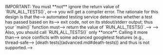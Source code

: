 <!--# Googletest Primer-->

<!--## Introduction: Why googletest?-->

<!--*googletest* helps you write better C++ tests.-->

<!--googletest is a testing framework developed by the Testing Technology team with-->
<!--Google's specific requirements and constraints in mind. Whether you work on-->
<!--Linux, Windows, or a Mac, if you write C++ code, googletest can help you. And it-->
<!--supports *any* kind of tests, not just unit tests.-->

<!--So what makes a good test, and how does googletest fit in? We believe:-->

<!--1.  Tests should be *independent* and *repeatable*. It's a pain to debug a test-->
<!--    that succeeds or fails as a result of other tests. googletest isolates the-->
<!--    tests by running each of them on a different object. When a test fails,-->
<!--    googletest allows you to run it in isolation for quick debugging.-->
<!--2.  Tests should be well *organized* and reflect the structure of the tested-->
<!--    code. googletest groups related tests into test suites that can share data-->
<!--    and subroutines. This common pattern is easy to recognize and makes tests-->
<!--    easy to maintain. Such consistency is especially helpful when people switch-->
<!--    projects and start to work on a new code base.-->
<!--3.  Tests should be *portable* and *reusable*. Google has a lot of code that is-->
<!--    platform-neutral; its tests should also be platform-neutral. googletest-->
<!--    works on different OSes, with different compilers, with or without-->
<!--    exceptions, so googletest tests can work with a variety of configurations.-->
<!--4.  When tests fail, they should provide as much *information* about the problem-->
<!--    as possible. googletest doesn't stop at the first test failure. Instead, it-->
<!--    only stops the current test and continues with the next. You can also set up-->
<!--    tests that report non-fatal failures after which the current test continues.-->
<!--    Thus, you can detect and fix multiple bugs in a single run-edit-compile-->
<!--    cycle.-->
<!--5.  The testing framework should liberate test writers from housekeeping chores-->
<!--    and let them focus on the test *content*. googletest automatically keeps-->
<!--    track of all tests defined, and doesn't require the user to enumerate them-->
<!--    in order to run them.-->
<!--6.  Tests should be *fast*. With googletest, you can reuse shared resources-->
<!--    across tests and pay for the set-up/tear-down only once, without making-->
<!--    tests depend on each other.-->

<!--Since googletest is based on the popular xUnit architecture, you'll feel right-->
<!--at home if you've used JUnit or PyUnit before. If not, it will take you about 10-->
<!--minutes to learn the basics and get started. So let's go!-->

<!--## Beware of the nomenclature-->

<!--{: .callout .note}-->
<!--_Note:_ There might be some confusion arising from different definitions of the-->
<!--terms _Test_, _Test Case_ and _Test Suite_, so beware of misunderstanding these.-->

<!--Historically, googletest started to use the term _Test Case_ for grouping-->
<!--related tests, whereas current publications, including International Software-->
<!--Testing Qualifications Board ([ISTQB](http://www.istqb.org/)) materials and-->
<!--various textbooks on software quality, use the term-->
<!--_[Test Suite][istqb test suite]_ for this.-->

<!--The related term _Test_, as it is used in googletest, corresponds to the term-->
<!--_[Test Case][istqb test case]_ of ISTQB and others.-->

<!--The term _Test_ is commonly of broad enough sense, including ISTQB's definition-->
<!--of _Test Case_, so it's not much of a problem here. But the term _Test Case_ as-->
<!--was used in Google Test is of contradictory sense and thus confusing.-->

<!--googletest recently started replacing the term _Test Case_ with _Test Suite_.-->
<!--The preferred API is *TestSuite*. The older TestCase API is being slowly-->
<!--deprecated and refactored away.-->

<!--So please be aware of the different definitions of the terms:-->


<!--Meaning                                                                              | googletest Term         | [ISTQB](http://www.istqb.org/) Term-->
<!--:----------------------------------------------------------------------------------- | :---------------------- | :------------------------------------>
<!--Exercise a particular program path with specific input values and verify the results | [TEST()](#simple-tests) | [Test Case][istqb test case]-->


<!--[istqb test case]: http://glossary.istqb.org/en/search/test%20case-->
<!--[istqb test suite]: http://glossary.istqb.org/en/search/test%20suite-->

<!--## Basic Concepts-->

<!--When using googletest, you start by writing *assertions*, which are statements-->
<!--that check whether a condition is true. An assertion's result can be *success*,-->
<!--*nonfatal failure*, or *fatal failure*. If a fatal failure occurs, it aborts the-->
<!--current function; otherwise the program continues normally.-->

<!--*Tests* use assertions to verify the tested code's behavior. If a test crashes-->
<!--or has a failed assertion, then it *fails*; otherwise it *succeeds*.-->

<!--A *test suite* contains one or many tests. You should group your tests into test-->
<!--suites that reflect the structure of the tested code. When multiple tests in a-->
<!--test suite need to share common objects and subroutines, you can put them into a-->
<!--*test fixture* class.-->

<!--A *test program* can contain multiple test suites.-->

<!--We'll now explain how to write a test program, starting at the individual-->
<!--assertion level and building up to tests and test suites.-->

<!--## Assertions-->

<!--googletest assertions are macros that resemble function calls. You test a class-->
<!--or function by making assertions about its behavior. When an assertion fails,-->
<!--googletest prints the assertion's source file and line number location, along-->
<!--with a failure message. You may also supply a custom failure message which will-->
<!--be appended to googletest's message.-->

<!--The assertions come in pairs that test the same thing but have different effects-->
<!--on the current function. `ASSERT_*` versions generate fatal failures when they-->
<!--fail, and **abort the current function**. `EXPECT_*` versions generate nonfatal-->
<!--failures, which don't abort the current function. Usually `EXPECT_*` are-->
<!--preferred, as they allow more than one failure to be reported in a test.-->
<!--However, you should use `ASSERT_*` if it doesn't make sense to continue when the-->
<!--assertion in question fails.-->

<!--Since a failed `ASSERT_*` returns from the current function immediately,-->
<!--possibly skipping clean-up code that comes after it, it may cause a space leak.-->
<!--Depending on the nature of the leak, it may or may not be worth fixing - so keep-->
<!--this in mind if you get a heap checker error in addition to assertion errors.-->

<!--To provide a custom failure message, simply stream it into the macro using the-->
<!--`<<` operator or a sequence of such operators. See the following example, using-->
<!--the [`ASSERT_EQ` and `EXPECT_EQ`](reference/assertions.md#EXPECT_EQ) macros to-->
<!--verify value equality:-->

<!--```c++-->
<!--ASSERT_EQ(x.size(), y.size()) << "Vectors x and y are of unequal length";-->

<!--for (int i = 0; i < x.size(); ++i) {-->
<!--  EXPECT_EQ(x[i], y[i]) << "Vectors x and y differ at index " << i;-->
<!--}-->
<!--```-->

<!--Anything that can be streamed to an `ostream` can be streamed to an assertion-->
<!--macro--in particular, C strings and `string` objects. If a wide string-->
<!--(`wchar_t*`, `TCHAR*` in `UNICODE` mode on Windows, or `std::wstring`) is-->
<!--streamed to an assertion, it will be translated to UTF-8 when printed.-->

<!--GoogleTest provides a collection of assertions for verifying the behavior of-->
<!--your code in various ways. You can check Boolean conditions, compare values-->
<!--based on relational operators, verify string values, floating-point values, and-->
<!--much more. There are even assertions that enable you to verify more complex-->
<!--states by providing custom predicates. For the complete list of assertions-->
<!--provided by GoogleTest, see the [Assertions Reference](reference/assertions.md).-->

<!--## Simple Tests-->

<!--To create a test:-->

<!--1.  Use the `TEST()` macro to define and name a test function. These are-->
<!--    ordinary C++ functions that don't return a value.-->
<!--2.  In this function, along with any valid C++ statements you want to include,-->
<!--    use the various googletest assertions to check values.-->
<!--3.  The test's result is determined by the assertions; if any assertion in the-->
<!--    test fails (either fatally or non-fatally), or if the test crashes, the-->
<!--    entire test fails. Otherwise, it succeeds.-->

<!--```c++-->
<!--TEST(TestSuiteName, TestName) {-->
<!--  ... test body ...-->
<!--}-->
<!--```-->

<!--`TEST()` arguments go from general to specific. The *first* argument is the name-->
<!--of the test suite, and the *second* argument is the test's name within the test-->
<!--suite. Both names must be valid C++ identifiers, and they should not contain any-->
<!--underscores (`_`). A test's *full name* consists of its containing test suite-->
<!--and its individual name. Tests from different test suites can have the same-->
<!--individual name.-->

<!--For example, let's take a simple integer function:-->

<!--```c++-->
<!--int Factorial(int n);  // Returns the factorial of n-->
<!--```-->

<!--A test suite for this function might look like:-->

<!--```c++-->
<!--// Tests factorial of 0.-->
<!--TEST(FactorialTest, HandlesZeroInput) {-->
<!--  EXPECT_EQ(Factorial(0), 1);-->
<!--}-->

<!--// Tests factorial of positive numbers.-->
<!--TEST(FactorialTest, HandlesPositiveInput) {-->
<!--  EXPECT_EQ(Factorial(1), 1);-->
<!--  EXPECT_EQ(Factorial(2), 2);-->
<!--  EXPECT_EQ(Factorial(3), 6);-->
<!--  EXPECT_EQ(Factorial(8), 40320);-->
<!--}-->
<!--```-->

<!--googletest groups the test results by test suites, so logically related tests-->
<!--should be in the same test suite; in other words, the first argument to their-->
<!--`TEST()` should be the same. In the above example, we have two tests,-->
<!--`HandlesZeroInput` and `HandlesPositiveInput`, that belong to the same test-->
<!--suite `FactorialTest`.-->

<!--When naming your test suites and tests, you should follow the same convention as-->
<!--for-->
<!--[naming functions and classes](https://google.github.io/styleguide/cppguide.html#Function_Names).-->

<!--**Availability**: Linux, Windows, Mac.-->

<!--## Test Fixtures: Using the Same Data Configuration for Multiple Tests {#same-data-multiple-tests}-->

<!--If you find yourself writing two or more tests that operate on similar data, you-->
<!--can use a *test fixture*. This allows you to reuse the same configuration of-->
<!--objects for several different tests.-->

<!--To create a fixture:-->

<!--1.  Derive a class from `::testing::Test` . Start its body with `protected:`, as-->
<!--    we'll want to access fixture members from sub-classes.-->
<!--2.  Inside the class, declare any objects you plan to use.-->
<!--3.  If necessary, write a default constructor or `SetUp()` function to prepare-->
<!--    the objects for each test. A common mistake is to spell `SetUp()` as-->
<!--    **`Setup()`** with a small `u` - Use `override` in C++11 to make sure you-->
<!--    spelled it correctly.-->
<!--4.  If necessary, write a destructor or `TearDown()` function to release any-->
<!--    resources you allocated in `SetUp()` . To learn when you should use the-->
<!--    constructor/destructor and when you should use `SetUp()/TearDown()`, read-->
<!--    the [FAQ](faq.md#CtorVsSetUp).-->
<!--5.  If needed, define subroutines for your tests to share.-->

<!--When using a fixture, use `TEST_F()` instead of `TEST()` as it allows you to-->
<!--access objects and subroutines in the test fixture:-->

<!--```c++-->
<!--TEST_F(TestFixtureName, TestName) {-->
<!--  ... test body ...-->
<!--}-->
<!--```-->

<!--Like `TEST()`, the first argument is the test suite name, but for `TEST_F()`-->
<!--this must be the name of the test fixture class. You've probably guessed: `_F`-->
<!--is for fixture.-->

<!--Unfortunately, the C++ macro system does not allow us to create a single macro-->
<!--that can handle both types of tests. Using the wrong macro causes a compiler-->
<!--error.-->

<!--Also, you must first define a test fixture class before using it in a-->
<!--`TEST_F()`, or you'll get the compiler error "`virtual outside class-->
<!--declaration`".-->

<!--For each test defined with `TEST_F()`, googletest will create a *fresh* test-->
<!--fixture at runtime, immediately initialize it via `SetUp()`, run the test, clean-->
<!--up by calling `TearDown()`, and then delete the test fixture. Note that-->
<!--different tests in the same test suite have different test fixture objects, and-->
<!--googletest always deletes a test fixture before it creates the next one.-->
<!--googletest does **not** reuse the same test fixture for multiple tests. Any-->
<!--changes one test makes to the fixture do not affect other tests.-->

<!--As an example, let's write tests for a FIFO queue class named `Queue`, which has-->
<!--the following interface:-->

<!--```c++-->
<!--template <typename E>  // E is the element type.-->
<!--class Queue {-->
<!-- public:-->
<!--  Queue();-->
<!--  void Enqueue(const E& element);-->
<!--  E* Dequeue();  // Returns NULL if the queue is empty.-->
<!--  size_t size() const;-->
<!--  ...-->
<!--};-->
<!--```-->

<!--First, define a fixture class. By convention, you should give it the name-->
<!--`FooTest` where `Foo` is the class being tested.-->

<!--```c++-->
<!--class QueueTest : public ::testing::Test {-->
<!-- protected:-->
<!--  void SetUp() override {-->
<!--     q1_.Enqueue(1);-->
<!--     q2_.Enqueue(2);-->
<!--     q2_.Enqueue(3);-->
<!--  }-->

<!--  // void TearDown() override {}-->

<!--  Queue<int> q0_;-->
<!--  Queue<int> q1_;-->
<!--  Queue<int> q2_;-->
<!--};-->
<!--```-->

<!--In this case, `TearDown()` is not needed since we don't have to clean up after-->
<!--each test, other than what's already done by the destructor.-->

<!--Now we'll write tests using `TEST_F()` and this fixture.-->

<!--```c++-->
<!--TEST_F(QueueTest, IsEmptyInitially) {-->
<!--  EXPECT_EQ(q0_.size(), 0);-->
<!--}-->

<!--TEST_F(QueueTest, DequeueWorks) {-->
<!--  int* n = q0_.Dequeue();-->
<!--  EXPECT_EQ(n, nullptr);-->

<!--  n = q1_.Dequeue();-->
<!--  ASSERT_NE(n, nullptr);-->
<!--  EXPECT_EQ(*n, 1);-->
<!--  EXPECT_EQ(q1_.size(), 0);-->
<!--  delete n;-->

<!--  n = q2_.Dequeue();-->
<!--  ASSERT_NE(n, nullptr);-->
<!--  EXPECT_EQ(*n, 2);-->
<!--  EXPECT_EQ(q2_.size(), 1);-->
<!--  delete n;-->
<!--}-->
<!--```-->

<!--The above uses both `ASSERT_*` and `EXPECT_*` assertions. The rule of thumb is-->
<!--to use `EXPECT_*` when you want the test to continue to reveal more errors after-->
<!--the assertion failure, and use `ASSERT_*` when continuing after failure doesn't-->
<!--make sense. For example, the second assertion in the `Dequeue` test is-->
<!--`ASSERT_NE(n, nullptr)`, as we need to dereference the pointer `n` later, which-->
<!--would lead to a segfault when `n` is `NULL`.-->

<!--When these tests run, the following happens:-->

<!--1.  googletest constructs a `QueueTest` object (let's call it `t1`).-->
<!--2.  `t1.SetUp()` initializes `t1`.-->
<!--3.  The first test (`IsEmptyInitially`) runs on `t1`.-->
<!--4.  `t1.TearDown()` cleans up after the test finishes.-->
<!--5.  `t1` is destructed.-->
<!--6.  The above steps are repeated on another `QueueTest` object, this time-->
<!--    running the `DequeueWorks` test.-->

<!--**Availability**: Linux, Windows, Mac.-->

<!--## Invoking the Tests-->

<!--`TEST()` and `TEST_F()` implicitly register their tests with googletest. So,-->
<!--unlike with many other C++ testing frameworks, you don't have to re-list all-->
<!--your defined tests in order to run them.-->

<!--After defining your tests, you can run them with `RUN_ALL_TESTS()`, which-->
<!--returns `0` if all the tests are successful, or `1` otherwise. Note that-->
<!--`RUN_ALL_TESTS()` runs *all tests* in your link unit--they can be from different-->
<!--test suites, or even different source files.-->

<!--When invoked, the `RUN_ALL_TESTS()` macro:-->

<!--*   Saves the state of all googletest flags.-->

<!--*   Creates a test fixture object for the first test.-->

<!--*   Initializes it via `SetUp()`.-->

<!--*   Runs the test on the fixture object.-->

<!--*   Cleans up the fixture via `TearDown()`.-->

<!--*   Deletes the fixture.-->

<!--*   Restores the state of all googletest flags.-->

<!--*   Repeats the above steps for the next test, until all tests have run.-->

<!--If a fatal failure happens the subsequent steps will be skipped.-->

<!--{: .callout .important}-->
<!--> IMPORTANT: You must **not** ignore the return value of `RUN_ALL_TESTS()`, or-->
<!--> you will get a compiler error. The rationale for this design is that the-->
<!--> automated testing service determines whether a test has passed based on its-->
<!--> exit code, not on its stdout/stderr output; thus your `main()` function must-->
<!--> return the value of `RUN_ALL_TESTS()`.-->
<!-->-->
<!--> Also, you should call `RUN_ALL_TESTS()` only **once**. Calling it more than-->
<!--> once conflicts with some advanced googletest features (e.g., thread-safe-->
<!--> [death tests](advanced.md#death-tests)) and thus is not supported.-->

<!--**Availability**: Linux, Windows, Mac.-->

<!--## Writing the main() Function-->

<!--Most users should _not_ need to write their own `main` function and instead link-->
<!--with `gtest_main` (as opposed to with `gtest`), which defines a suitable entry-->
<!--point. See the end of this section for details. The remainder of this section-->
<!--should only apply when you need to do something custom before the tests run that-->
<!--cannot be expressed within the framework of fixtures and test suites.-->

<!--If you write your own `main` function, it should return the value of-->
<!--`RUN_ALL_TESTS()`.-->

<!--You can start from this boilerplate:-->

<!--```c++-->
<!--#include "this/package/foo.h"-->

<!--#include "gtest/gtest.h"-->

<!--namespace my {-->
<!--namespace project {-->
<!--namespace {-->

<!--// The fixture for testing class Foo.-->
<!--class FooTest : public ::testing::Test {-->
<!-- protected:-->
<!--  // You can remove any or all of the following functions if their bodies would-->
<!--  // be empty.-->

<!--  FooTest() {-->
<!--     // You can do set-up work for each test here.-->
<!--  }-->

<!--  ~FooTest() override {-->
<!--     // You can do clean-up work that doesn't throw exceptions here.-->
<!--  }-->

<!--  // If the constructor and destructor are not enough for setting up-->
<!--  // and cleaning up each test, you can define the following methods:-->

<!--  void SetUp() override {-->
<!--     // Code here will be called immediately after the constructor (right-->
<!--     // before each test).-->
<!--  }-->

<!--  void TearDown() override {-->
<!--     // Code here will be called immediately after each test (right-->
<!--     // before the destructor).-->
<!--  }-->

<!--  // Class members declared here can be used by all tests in the test suite-->
<!--  // for Foo.-->
<!--};-->

<!--// Tests that the Foo::Bar() method does Abc.-->
<!--TEST_F(FooTest, MethodBarDoesAbc) {-->
<!--  const std::string input_filepath = "this/package/testdata/myinputfile.dat";-->
<!--  const std::string output_filepath = "this/package/testdata/myoutputfile.dat";-->
<!--  Foo f;-->
<!--  EXPECT_EQ(f.Bar(input_filepath, output_filepath), 0);-->
<!--}-->

<!--// Tests that Foo does Xyz.-->
<!--TEST_F(FooTest, DoesXyz) {-->
<!--  // Exercises the Xyz feature of Foo.-->
<!--}-->

<!--}  // namespace-->
<!--}  // namespace project-->
<!--}  // namespace my-->

<!--int main(int argc, char **argv) {-->
<!--  ::testing::InitGoogleTest(&argc, argv);-->
<!--  return RUN_ALL_TESTS();-->
<!--}-->
<!--```-->

<!--The `::testing::InitGoogleTest()` function parses the command line for-->
<!--googletest flags, and removes all recognized flags. This allows the user to-->
<!--control a test program's behavior via various flags, which we'll cover in the-->
<!--[AdvancedGuide](advanced.md). You **must** call this function before calling-->
<!--`RUN_ALL_TESTS()`, or the flags won't be properly initialized.-->

<!--On Windows, `InitGoogleTest()` also works with wide strings, so it can be used-->
<!--in programs compiled in `UNICODE` mode as well.-->

<!--But maybe you think that writing all those `main` functions is too much work? We-->
<!--agree with you completely, and that's why Google Test provides a basic-->
<!--implementation of main(). If it fits your needs, then just link your test with-->
<!--the `gtest_main` library and you are good to go.-->

<!--{: .callout .note}-->
<!--NOTE: `ParseGUnitFlags()` is deprecated in favor of `InitGoogleTest()`.-->

<!--## Known Limitations-->

<!--*   Google Test is designed to be thread-safe. The implementation is thread-safe-->
<!--    on systems where the `pthreads` library is available. It is currently-->
<!--    _unsafe_ to use Google Test assertions from two threads concurrently on-->
<!--    other systems (e.g. Windows). In most tests this is not an issue as usually-->
<!--    the assertions are done in the main thread. If you want to help, you can-->
<!--    volunteer to implement the necessary synchronization primitives in-->
<!--    `gtest-port.h` for your platform.-->
